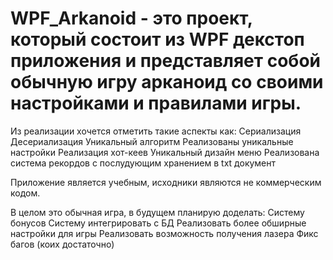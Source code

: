 # WPF_Arkanoid - это проект, который состоит из WPF декстоп приложения и представляет собой обычную игру арканоид со своими настройками и правилами игры.

 Из реализации хочется отметить такие аспекты как:
 Сериализация
 Десериализация
 Уникальный алгоритм
 Реализованы уникальные настройки
 Реализация хот-кеев
 Уникальный дизайн меню
 Реализована система рекордов с послудующим хранением в txt документ
 
 Приложение является учебным, исходники являются не коммерческим кодом.
 
  В целом это обычная игра, в будущем планирую доделать:
  Систему бонусов
  Систему интегрировать с БД
  Реализовать более обширные настройки для игры
  Реализовать возможность получения лазера
  Фикс багов (коих достаточно)
